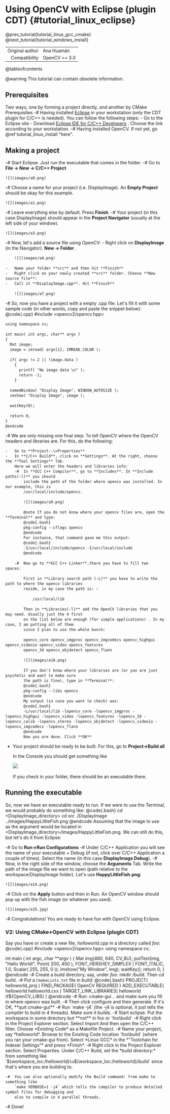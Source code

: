 Using OpenCV with Eclipse (plugin CDT) {#tutorial_linux_eclipse}
======================================

@prev_tutorial{tutorial_linux_gcc_cmake}
@next_tutorial{tutorial_windows_install}

|    |    |
| -: | :- |
| Original author | Ana Huamán |
| Compatibility | OpenCV >= 3.0 |

@tableofcontents

@warning
This tutorial can contain obsolete information.

Prerequisites
-------------
Two ways, one by forming a project directly, and another by CMake Prerequisites
-#  Having installed [Eclipse](http://www.eclipse.org/) in your workstation (only the CDT plugin for
    C/C++ is needed). You can follow the following steps:
    -   Go to the Eclipse site
    -   Download [Eclipse IDE for C/C++
        Developers](http://www.eclipse.org/downloads/packages/eclipse-ide-cc-developers/heliossr2) .
        Choose the link according to your workstation.
-#  Having installed OpenCV. If not yet, go @ref tutorial_linux_install "here".

Making a project
----------------

-#  Start Eclipse. Just run the executable that comes in the folder.
-#  Go to **File -\> New -\> C/C++ Project**

    ![](images/a0.png)

-#  Choose a name for your project (i.e. DisplayImage). An **Empty Project** should be okay for this
    example.

    ![](images/a1.png)

-#  Leave everything else by default. Press **Finish**.
-#  Your project (in this case DisplayImage) should appear in the **Project Navigator** (usually at
    the left side of your window).

    ![](images/a3.png)

-#  Now, let's add a source file using OpenCV:
    -   Right click on **DisplayImage** (in the Navigator). **New -\> Folder** .

        ![](images/a4.png)

    -   Name your folder **src** and then hit **Finish**
    -   Right click on your newly created **src** folder. Choose **New source file**:
    -   Call it **DisplayImage.cpp**. Hit **Finish**

        ![](images/a7.png)

-#  So, now you have a project with a empty .cpp file. Let's fill it with some sample code (in other
    words, copy and paste the snippet below):
    @code{.cpp}
    #include <opencv2/opencv.hpp>

    using namespace cv;

    int main( int argc, char** argv )
    {
      Mat image;
      image = imread( argv[1], IMREAD_COLOR );

      if( argc != 2 || !image.data )
        {
          printf( "No image data \n" );
          return -1;
        }

      namedWindow( "Display Image", WINDOW_AUTOSIZE );
      imshow( "Display Image", image );

      waitKey(0);

      return 0;
    }
    @endcode
-#  We are only missing one final step: To tell OpenCV where the OpenCV headers and libraries are.
    For this, do the following:

    -   Go to **Project--\>Properties**
    -   In **C/C++ Build**, click on **Settings**. At the right, choose the **Tool Settings** Tab.
        Here we will enter the headers and libraries info:
        -#  In **GCC C++ Compiler**, go to **Includes**. In **Include paths(-l)** you should
            include the path of the folder where opencv was installed. In our example, this is
            /usr/local/include/opencv.

            ![](images/a9.png)

            @note If you do not know where your opencv files are, open the **Terminal** and type:
            @code{.bash}
            pkg-config --cflags opencv
            @endcode
            For instance, that command gave me this output:
            @code{.bash}
            -I/usr/local/include/opencv -I/usr/local/include
            @endcode

        -#  Now go to **GCC C++ Linker**,there you have to fill two spaces:

            First in **Library search path (-L)** you have to write the path to where the opencv libraries
            reside, in my case the path is: :

                /usr/local/lib

            Then in **Libraries(-l)** add the OpenCV libraries that you may need. Usually just the 4 first
            on the list below are enough (for simple applications) . In my case, I am putting all of them
            since I plan to use the whole bunch:

            opencv_core opencv_imgproc opencv_imgcodecs opencv_highgui opencv_videoio opencv_video opencv_features
            opencv_3d opencv_objdetect opencv_flann

            ![](images/a10.png)

            If you don't know where your libraries are (or you are just psychotic and want to make sure
            the path is fine), type in **Terminal**:
            @code{.bash}
            pkg-config --libs opencv
            @endcode
            My output (in case you want to check) was:
            @code{.bash}
            -L/usr/local/lib -lopencv_core -lopencv_imgproc -lopencv_highgui -lopencv_video -lopencv_features -lopencv_3d -lopencv_calib -lopencv_stereo -lopencv_objdetect -lopencv_videoio -lopencv_imgcodecs -lopencv_flann
            @endcode
            Now you are done. Click **OK**

-   Your project should be ready to be built. For this, go to **Project-\>Build all**

    In the Console you should get something like

    ![](images/a12.png)

    If you check in your folder, there should be an executable there.

Running the executable
----------------------

So, now we have an executable ready to run. If we were to use the Terminal, we would probably do
something like:
@code{.bash}
cd <DisplayImage_directory>
cd src
./DisplayImage ../images/HappyLittleFish.png
@endcode
Assuming that the image to use as the argument would be located in
\<DisplayImage_directory\>/images/HappyLittleFish.png. We can still do this, but let's do it from
Eclipse:

-#  Go to **Run-\>Run Configurations**
-#  Under C/C++ Application you will see the name of your executable + Debug (if not, click over
    C/C++ Application a couple of times). Select the name (in this case **DisplayImage Debug**).
-#  Now, in the right side of the window, choose the **Arguments** Tab. Write the path of the image
    file we want to open (path relative to the workspace/DisplayImage folder). Let's use
    **HappyLittleFish.png**:

    ![](images/a14.png)

-#  Click on the **Apply** button and then in Run. An OpenCV window should pop up with the fish
    image (or whatever you used).

    ![](images/a15.jpg)

-#  Congratulations! You are ready to have fun with OpenCV using Eclipse.

### V2: Using CMake+OpenCV with Eclipse (plugin CDT)

Say you have or create a new file, *helloworld.cpp* in a directory called *foo*:
@code{.cpp}
#include <opencv2/opencv.hpp>
using namespace cv;

int main ( int argc, char **argv )
{
  Mat img(480, 640, CV_8U);
  putText(img, "Hello World!", Point( 200, 400 ), FONT_HERSHEY_SIMPLEX | FONT_ITALIC, 1.0, Scalar( 255, 255, 0 ));
  imshow("My Window", img);
  waitKey();
  return 0;
}
@endcode
-#  Create a build directory, say, under *foo*: mkdir /build. Then cd build.
-#  Put a `CmakeLists.txt` file in build:
@code{.bash}
PROJECT( helloworld_proj )
FIND_PACKAGE( OpenCV REQUIRED )
ADD_EXECUTABLE( helloworld helloworld.cxx )
TARGET_LINK_LIBRARIES( helloworld \f${OpenCV_LIBS} )
@endcode
-#  Run: cmake-gui .. and make sure you fill in where opencv was built.
-#  Then click configure and then generate. If it's OK, **quit cmake-gui**
-#  Run `make -j4` (the -j4 is optional, it just tells the compiler to build in 4 threads). Make
    sure it builds.
-#  Start eclipse. Put the workspace in some directory but **not** in foo or `foo\build`
-#  Right click in the Project Explorer section. Select Import And then open the C/C++ filter.
    Choose *Existing Code* as a Makefile Project.
-#  Name your project, say *helloworld*. Browse to the Existing Code location `foo\build` (where
    you ran your cmake-gui from). Select *Linux GCC* in the *"Toolchain for Indexer Settings"* and
    press *Finish*.
-#  Right click in the Project Explorer section. Select Properties. Under C/C++ Build, set the
    *build directory:* from something like `${workspace_loc:/helloworld}` to
    `${workspace_loc:/helloworld}/build` since that's where you are building to.

    -#  You can also optionally modify the Build command: from make to something like
        `make VERBOSE=1 -j4` which tells the compiler to produce detailed symbol files for debugging and
        also to compile in 4 parallel threads.

-#  Done!
